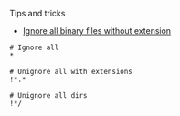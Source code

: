 Tips and tricks

* [Ignore all binary files without extension](https://stackoverflow.com/questions/5711120/gitignore-without-binary-files)

```
# Ignore all
*

# Unignore all with extensions
!*.*

# Unignore all dirs
!*/
```

